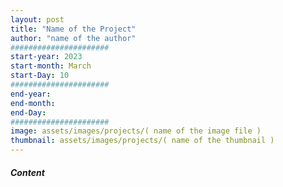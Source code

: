 ```yaml
---
layout: post
title: "Name of the Project"
author: "name of the author"
######################
start-year: 2023
start-month: March
start-Day: 10
######################
end-year:
end-month:
end-Day:
######################
image: assets/images/projects/( name of the image file ) 
thumbnail: assets/images/projects/( name of the thumbnail ) 
---
```




##### Content #####